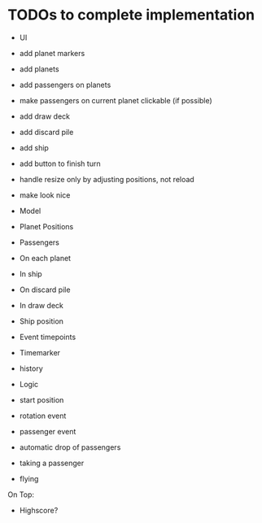 # TODOs to complete implementation

- UI
 - add planet markers
 - add planets
 - add passengers on planets
 - make passengers on current planet clickable (if possible)
 - add draw deck
 - add discard pile
 - add ship
 - add button to finish turn
 - handle resize only by adjusting positions, not reload
 - make look nice

- Model
 - Planet Positions
 - Passengers
  - On each planet
  - In ship
  - On discard pile
  - In draw deck
 - Ship position
 - Event timepoints
 - Timemarker
 - history

- Logic
 - start position
 - rotation event
 - passenger event
 - automatic drop of passengers
 - taking a passenger
 - flying

On Top:
- Highscore?